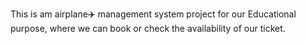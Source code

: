 This is am airplane✈️ management system project for our Educational purpose, where we can book or check the availability of our ticket.
